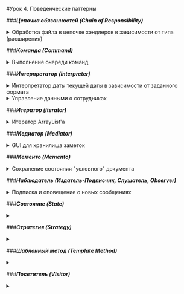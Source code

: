 #Урок 4. Поведенческие паттерны  
  
###***Цепочка обязанностей (Chain of Responsibility)***
<details>
<summary>Обработка файла в цепочке хэндлеров в зависимости от типа (расширения)</summary>

* Клиент формирует последовательность выполнения обработчиков  
* Имеется общий интерфейс (Handler) и его конкретные реализации (TextFileHandler, DocFileHandler, ExcelFileHandler, AudioFileHandler, VideoFileHandler, ImageFileHandler)    
* File – "имитация" файла, содержит поля *наименование* и *тип* файла

Воспроизведено с https://www.javacodegeeks.com/2015/09/chain-of-responsibility-design-pattern-2.html
</details>

###***Команда (Command)***
<details>
<summary>Выполнение очереди команд</summary>

* в пакете Actions находятся классы, выполняющие определенные действия
* Command – общий интерфейс команд с единственным методом run
* Invokers: реализуют общий интерфейс Command и инкапсулируют действия классов из пакета Actions
* Reciever: CommandQueue – создает пул рабочих потоков, которые ожидают появление команды в очереди, 
выполняют, удаляют из очереди и ожидают следующую команду. Когда очередь команд опустошается, закрывается пул потоков.
* клиент (DemoAppCommand) – создает очередь из 20 команд (в цикле из 5 итераций по 4 команды) и запускает несколько 
потоков, в каждом из которых выполняется одна команда

Воспроизведено с https://www.javacodegeeks.com/2015/09/command-design-pattern.html
</details>

###***Интерпретатор (Interpreter)***
<details>
<summary>Интерпретатор даты текущей даты в зависимости от заданного формата</summary>

Воспроизведено с https://examples.javacodegeeks.com/core-java/java-interpreter-design-pattern-example/
</details>

<details>
<summary>Управление данными о сотрудниках</summary>

Копипаст с https://dzone.com/articles/using-interpreter-design-pattern-in-java
</details>

###***Итератор (Iterator)***
<details>
<summary>Итератор ArrayList'а</summary>
самый простой вариант, проверяется только следующий элемент (hasNext)
</details>

###***Медиатор (Mediator)***
<details>
<summary>GUI для хранилища заметок</summary>
Посредник/Медиатор размещает элементы на форме, получает от них извещения о событиях и выполняет 
соответствующие действия.

Копипаст с https://refactoring.guru/ru/design-patterns/mediator/java/example
</details>

###***Мементо (Memento)***
<details>
<summary>Сохранение состояния "условного" документа</summary>

Сохранение состояния небольшого объекта (3 поля), изменение значений полей и откат в исходное состояние.

Воспроизведено с https://examples.javacodegeeks.com/core-java/java-memento-design-pattern-example/
</details>

###***Наблюдатель (Издатель-Подписчик, Слушатель, Observer)***
<details>
<summary>Подписка и оповещение о новых сообщениях</summary>

* Subject – содержит методы для присоединения и отключения (подписать/отписать) наблюдателей;
* Observer – абстрактный класс + конкретные наблюдатели, "слушающие" новые сообщения; 
* Client (DemoAppObserver) – подписывает конкретных наблюдателей на рассылку сообщений, 
создает сообщения для Subject.

Воспроизведено с https://www.tutorialspoint.com/design_pattern/observer_pattern.htm
</details>

###***Состояние (State)***
<details>
<summary></summary>

</details>


###***Стратегия (Strategy)***
<details>
<summary></summary>

</details>


###***Шаблонный метод (Template Method)***
<details>
<summary></summary>

</details>


###***Посетитель (Visitor)***
<details>
<summary></summary>

</details>


